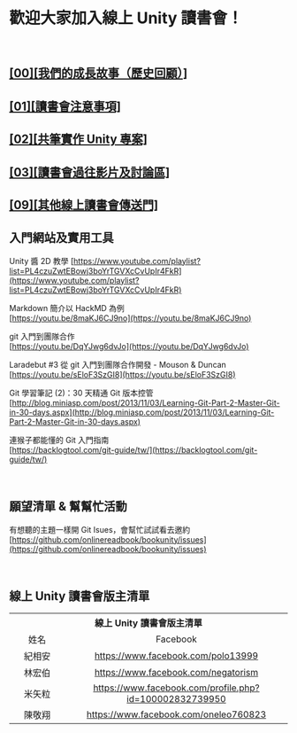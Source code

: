 
# 歡迎大家加入線上 Unity 讀書會！

<br>

## [[00][我們的成長故事（歷史回顧）]](https://github.com/onlinereadbook/bookunity/tree/master/%5B00%5D%5B%E6%88%91%E5%80%91%E7%9A%84%E6%88%90%E9%95%B7%E6%95%85%E4%BA%8B%EF%BC%88%E6%AD%B7%E5%8F%B2%E5%9B%9E%E9%A1%A7%EF%BC%89%5D)

## [[01][讀書會注意事項]](https://github.com/onlinereadbook/bookunity/tree/master/%5B01%5D%5B%E8%AE%80%E6%9B%B8%E6%9C%83%E6%B3%A8%E6%84%8F%E4%BA%8B%E9%A0%85%5D)

## [[02][共筆實作 Unity 專案]](https://github.com/onlinereadbook/bookunity/tree/master/%5B02%5D%5B%E5%85%B1%E7%AD%86%E5%AF%A6%E4%BD%9C%20Unity%20%E5%B0%88%E6%A1%88%5D)

## [[03][讀書會過往影片及討論區]](https://github.com/onlinereadbook/bookunity/tree/master/%5B03%5D%5B%E8%AE%80%E6%9B%B8%E6%9C%83%E9%81%8E%E5%BE%80%E5%BD%B1%E7%89%87%E5%8F%8A%E8%A8%8E%E8%AB%96%E5%8D%80%5D)

## [[09][其他線上讀書會傳送門]](https://github.com/onlinereadbook/bookunity/tree/master/%5B09%5D%5B%E5%85%B6%E4%BB%96%E7%B7%9A%E4%B8%8A%E8%AE%80%E6%9B%B8%E6%9C%83%E5%82%B3%E9%80%81%E9%96%80%5D)

## 入門網站及實用工具

Unity 醬 2D 教學
[https://www.youtube.com/playlist?list=PL4czuZwtEBowj3boYrTGVXcCvUpIr4FkR](https://www.youtube.com/playlist?list=PL4czuZwtEBowj3boYrTGVXcCvUpIr4FkR)

Markdown 簡介以 HackMD 為例
<br>[https://youtu.be/8maKJ6CJ9no](https://youtu.be/8maKJ6CJ9no)

git 入門到團隊合作
<br>[https://youtu.be/DqYJwg6dvJo](https://youtu.be/DqYJwg6dvJo)

Laradebut #3 從 git 入門到團隊合作開發 - Mouson & Duncan
<br>[https://youtu.be/sEloF3SzGI8](https://youtu.be/sEloF3SzGI8)

Git 學習筆記 (2)：30 天精通 Git 版本控管
<br>[http://blog.miniasp.com/post/2013/11/03/Learning-Git-Part-2-Master-Git-in-30-days.aspx](http://blog.miniasp.com/post/2013/11/03/Learning-Git-Part-2-Master-Git-in-30-days.aspx)

連猴子都能懂的 Git 入門指南
<br>[https://backlogtool.com/git-guide/tw/](https://backlogtool.com/git-guide/tw/)

<br>

## 願望清單 & 幫幫忙活動

有想聽的主題一樣開 Git Isues，會幫忙試試看去邀約
<br>[https://github.com/onlinereadbook/bookunity/issues](https://github.com/onlinereadbook/bookunity/issues)

<br>

## 線上 Unity 讀書會版主清單

<table style="width:100%">
  <tr>
    <th colspan="2" align="center">線上 Unity 讀書會版主清單</th>
  </tr>
  <tr>
    <td align="center" style="width:20%">姓名</td>
    <td align="center" style="width:80%">Facebook</td>
  </tr>
  <tr>
    <td align="center" style="width:20%">紀相安</td>
    <td align="center" style="width:80%"><a href="https://www.facebook.com/polo13999">https://www.facebook.com/polo13999</a></td>
  </tr>
  <tr>
    <td align="center" style="width:20%">林宏伯</td>
    <td align="center" style="width:80%"><a href="https://www.facebook.com/negatorism">https://www.facebook.com/negatorism</a></td>
  </tr>
  <tr>
    <td align="center" style="width:20%">米矢粒</td>
    <td align="center" style="width:80%"><a href="https://www.facebook.com/profile.php?id=100002832739950">https://www.facebook.com/profile.php?id=100002832739950</a></td>
  </tr>
  <tr>
    <td align="center" style="width:20%">陳敬翔</td>
    <td align="center" style="width:80%"><a href="https://www.facebook.com/oneleo760823">https://www.facebook.com/oneleo760823</a></td>
  </tr>
</table>

<br>